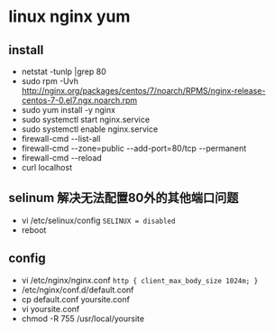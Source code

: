 # linux nginx yum

## install
- netstat -tunlp |grep 80
- sudo rpm -Uvh http://nginx.org/packages/centos/7/noarch/RPMS/nginx-release-centos-7-0.el7.ngx.noarch.rpm
- sudo yum install -y nginx
- sudo systemctl start nginx.service
- sudo systemctl enable nginx.service
- firewall-cmd --list-all
- firewall-cmd --zone=public --add-port=80/tcp --permanent
- firewall-cmd --reload
- curl localhost

## selinum 解决无法配置80外的其他端口问题
- vi /etc/selinux/config
`
SELINUX = disabled
`
- reboot

## config
- vi /etc/nginx/nginx.conf
`
http {
	client_max_body_size 1024m;
}
`
- /etc/nginx/conf.d/default.conf
- cp default.conf yoursite.conf
- vi yoursite.conf
- chmod -R 755 /usr/local/yoursite
